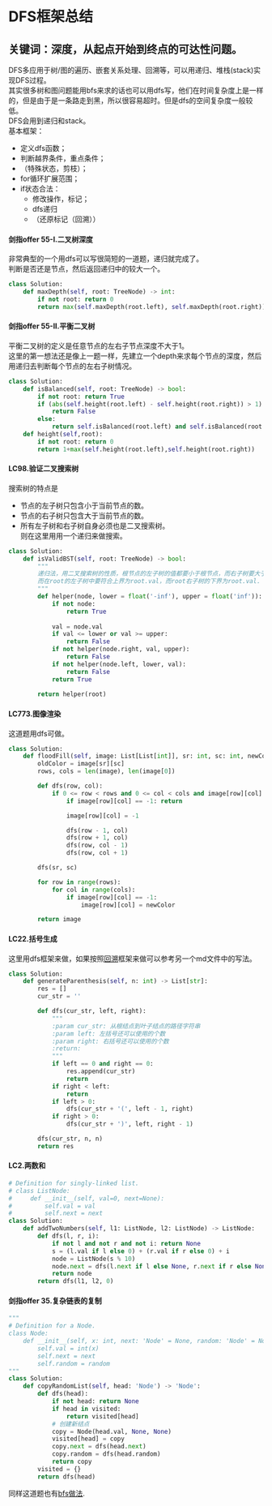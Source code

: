 # DFS框架总结
## 关键词：深度，从起点开始到终点的可达性问题。
DFS多应用于树/图的遍历、嵌套关系处理、回溯等，可以用递归、堆栈(stack)实现DFS过程。  
其实很多树和图问题能用bfs来求的话也可以用dfs写，他们在时间复杂度上是一样的，但是由于是一条路走到黑，所以很容易超时。但是dfs的空间复杂度一般较低。  
DFS会用到递归和stack。  
基本框架：
- 定义dfs函数；
- 判断越界条件，重点条件；
- （特殊状态，剪枝）；
- for循环扩展范围；
- if状态合法：
    - 修改操作，标记；
    - dfs递归
    - （还原标记（回溯））

#### 剑指offer 55-I.二叉树深度
非常典型的一个用dfs可以写很简短的一道题，递归就完成了。  
判断是否还是节点，然后返回递归中的较大一个。
```python
class Solution:
    def maxDepth(self, root: TreeNode) -> int:
        if not root: return 0
        return max(self.maxDepth(root.left), self.maxDepth(root.right)) + 1
```
#### 剑指offer 55-II.平衡二叉树
平衡二叉树的定义是任意节点的左右子节点深度不大于1。  
这里的第一想法还是像上一题一样，先建立一个depth来求每个节点的深度，然后用递归去判断每个节点的左右子树情况。

```python
class Solution:
    def isBalanced(self, root: TreeNode) -> bool:
        if not root: return True
        if (abs(self.height(root.left) - self.height(root.right)) > 1):
            return False
        else:
            return self.isBalanced(root.left) and self.isBalanced(root.right)
    def height(self,root):
        if not root: return 0
        return 1+max(self.height(root.left),self.height(root.right))
```
#### LC98.验证二叉搜索树
搜索树的特点是
- 节点的左子树只包含小于当前节点的数。
- 节点的右子树只包含大于当前节点的数。
- 所有左子树和右子树自身必须也是二叉搜索树。  
则在这里用用一个递归来做搜索。
```python
class Solution:
    def isValidBST(self, root: TreeNode) -> bool:
        """
        递归法，用二叉搜索树的性质，根节点的左子树的值都要小于根节点，而右子树要大于根节点。则递归函数设计为一个有值域的判断函数，当超过这个值域则不是二叉搜索树。
        而在root的左子树中要符合上界为root.val，而root右子树的下界为root.val.
        """
        def helper(node, lower = float('-inf'), upper = float('inf')):
            if not node:
                return True
            
            val = node.val
            if val <= lower or val >= upper:
                return False
            if not helper(node.right, val, upper):
                return False
            if not helper(node.left, lower, val):
                return False
            return True
        
        return helper(root)
```

#### LC773.图像渲染
这道题用dfs可做。
```python
class Solution:
    def floodFill(self, image: List[List[int]], sr: int, sc: int, newColor: int) -> List[List[int]]:
        oldColor = image[sr][sc]
        rows, cols = len(image), len(image[0])

        def dfs(row, col):
            if 0 <= row < rows and 0 <= col < cols and image[row][col] == oldColor:
                if image[row][col] == -1: return

                image[row][col] = -1

                dfs(row - 1, col)
                dfs(row + 1, col)
                dfs(row, col - 1)
                dfs(row, col + 1)

        dfs(sr, sc)

        for row in range(rows):
            for col in range(cols):
                if image[row][col] == -1:
                    image[row][col] = newColor

        return image
```

#### LC22.括号生成
这里用dfs框架来做，如果按照[回溯](https://github.com/hangzhang23/technical_summary/blob/master/leetcode/%E5%9B%9E%E6%BA%AF%E6%B3%95.md)框架来做可以参考另一个md文件中的写法。
```python
class Solution:
    def generateParenthesis(self, n: int) -> List[str]:
        res = []
        cur_str = ''

        def dfs(cur_str, left, right):
            """
            :param cur_str: 从根结点到叶子结点的路径字符串
            :param left: 左括号还可以使用的个数
            :param right: 右括号还可以使用的个数
            :return:
            """
            if left == 0 and right == 0:
                res.append(cur_str)
                return
            if right < left:
                return
            if left > 0:
                dfs(cur_str + '(', left - 1, right)
            if right > 0:
                dfs(cur_str + ')', left, right - 1)

        dfs(cur_str, n, n)
        return res
```

#### LC2.两数和
```python
# Definition for singly-linked list.
# class ListNode:
#     def __init__(self, val=0, next=None):
#         self.val = val
#         self.next = next
class Solution:
    def addTwoNumbers(self, l1: ListNode, l2: ListNode) -> ListNode:
        def dfs(l, r, i):
            if not l and not r and not i: return None
            s = (l.val if l else 0) + (r.val if r else 0) + i
            node = ListNode(s % 10)
            node.next = dfs(l.next if l else None, r.next if r else None, s // 10)
            return node
        return dfs(l1, l2, 0)
```
#### 剑指offer 35.复杂链表的复制

```python
"""
# Definition for a Node.
class Node:
    def __init__(self, x: int, next: 'Node' = None, random: 'Node' = None):
        self.val = int(x)
        self.next = next
        self.random = random
"""
class Solution:
    def copyRandomList(self, head: 'Node') -> 'Node':
        def dfs(head):
            if not head: return None
            if head in visited:
                return visited[head]
            # 创建新结点
            copy = Node(head.val, None, None)
            visited[head] = copy
            copy.next = dfs(head.next)
            copy.random = dfs(head.random)
            return copy
        visited = {}
        return dfs(head)
```
同样这道题也有[bfs做法](https://github.com/hangzhang23/technical_summary/blob/master/leetcode/BFS.md).
